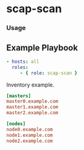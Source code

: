 # scap-scan
### Usage
Example Playbook
----------------

  ```yaml
  - hosts: all
    roles:
       - { role: scap-scan }
  ```

Inventory example.  

```ini
[masters]
master0.example.com
master1.example.com
master2.example.com

[nodes]
node0.example.com
node1.example.com
node2.example.com
```
